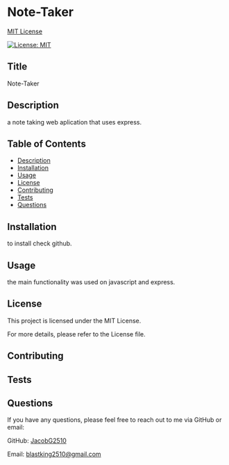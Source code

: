 # Note-Taker

  [MIT License](https://opensource.org/licenses/MIT)

  [![License: MIT](https://img.shields.io/badge/License-MIT-yellow.svg)](https://opensource.org/licenses/MIT)

  ## Title
  Note-Taker

  ## Description
  
  a note taking web aplication that uses express.
  
  ## Table of Contents
  
  - [Description](#description)
  - [Installation](#installation)
  - [Usage](#usage)
  - [License](#license)
  - [Contributing](#contributing)
  - [Tests](#tests)
  - [Questions](#questions)
  
  ## Installation
  
  to install check github.
  
  ## Usage
  
  the main functionality was used on javascript and express.
  
  ## License
  
  This project is licensed under the MIT License.
  
  For more details, please refer to the License file.
  
  ## Contributing
  
  
  
  ## Tests
  
  
  
  ## Questions
  
  If you have any questions, please feel free to reach out to me via GitHub or email:
  
  GitHub: [JacobG2510](https://github.com/JacobG2510)
  
  Email: blastking2510@gmail.com

